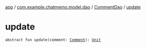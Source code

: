 [app](../../index.md) / [com.example.chatmemo.model.dao](../index.md) / [CommentDao](index.md) / [update](./update.md)

# update

`abstract fun update(comment: `[`Comment`](../../com.example.chatmemo.model.entity/-comment/index.md)`): `[`Unit`](https://kotlinlang.org/api/latest/jvm/stdlib/kotlin/-unit/index.html)